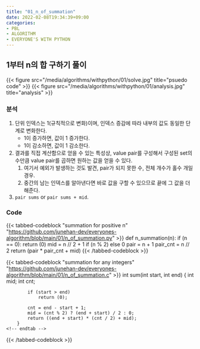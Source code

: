 ```yaml
---
title: "01_n_of_summation"
date: 2022-02-08T19:34:39+09:00
categories:
- PBL
- ALGORITHM
- EVERYONE'S WITH PYTHON
---
```


## 1부터 n의 합 구하기 풀이

{{< figure src="/media/algorithms/withpython/01/solve.jpg" title="psuedo code" >}}
{{< figure src="/media/algorithms/withpython/01/analysis.jpg" title="analysis" >}}

### 분석

1. 단위 인덱스는 1(규칙적으로 변화)이며, 인덱스 증감에 따라 내부의 값도 동일한 단계로 변화한다.
   - 1이 증가하면, 값이 1 증가한다.
   - 1이 감소하면, 값이 1 감소한다.
2. 결과를 직접 계산함으로 얻을 수 있는 특성상, value pair를 구성해서 구성된 set의 수만큼 value pair를 곱하면 원하는 값을 얻을 수 있다.
   1. 여기서 예외가 발생하는 것도 발견, pair가 되지 못한 수, 전체 개수가 홀수 개일 경우.
   2. 중간의 남는 인덱스를 알아낸다면 바로 값을 구할 수 있으므로 끝에 그 값을 더해준다.
3. ``pair sums`` or  ``pair sums + mid``.

### Code

{{< tabbed-codeblock "summation for positive n"  "https://github.com/junehan-dev/everyones-algorithm/blob/main/01/n_of_summation.py" >}}
    <!-- tab python -->
		def n_summation(n):
			if (n == 0):
				return (0)
			mid = n // 2 + 1 if (n % 2) else 0
			pair = n + 1
			pair_cnt = n // 2
			return (pair * pair_cnt + mid)
    <!-- endtab -->
{{< /tabbed-codeblock >}}

{{< tabbed-codeblock "summation for any integers" "https://github.com/junehan-dev/everyones-algorithm/blob/main/01/n_of_summation.c" >}}
    <!-- tab c -->
		int	sum(int start, int end)
		{
			int mid;
			int cnt;

			if (start > end)
				return (0);

			cnt = end - start + 1;
			mid = (cnt % 2) ? (end + start) / 2 : 0;
			return ((end + start) * (cnt / 2) + mid);
		}
    <!-- endtab -->
{{< /tabbed-codeblock >}}

